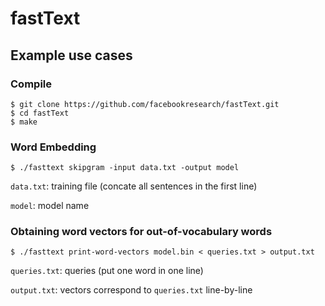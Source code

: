 # fastText

## Example use cases

### Compile

```shell
$ git clone https://github.com/facebookresearch/fastText.git
$ cd fastText
$ make
```

### Word Embedding

```shell
$ ./fasttext skipgram -input data.txt -output model
```

`data.txt`: training file (concate all sentences in the first line)

`model`: model name

### Obtaining word vectors for out-of-vocabulary words

```shell
$ ./fasttext print-word-vectors model.bin < queries.txt > output.txt
```

`queries.txt`: queries (put one word in one line)

`output.txt`: vectors correspond to `queries.txt` line-by-line
